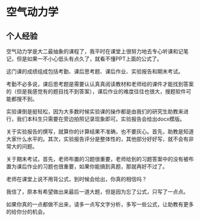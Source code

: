 # 空气动力学
## 个人经验
空气动力学是大二最抽象的课程了，我平时在课堂上很努力地去专心听课和记笔记，但是如果一不小心低头有点久了，就看不懂PPT上面的公式了。

这门课的成绩组成包括考勤、课后思考题、课后作业、实验报告和期末考试。

考勤不必多说，课后思考题是需要认认真真阅读教材和老师给的课件才能找到答案的（但是我感觉有的题目找不到答案），课后作业的难度往往也很大，搜题软件可能都搜不到。

实验课倒是挺轻松，因为大多数时候实验课的操作都是由我们的研究生助教来进行，我们本科生只需要在旁边拍照记录现象即可。实验报告会给出docx模版。

关于实验报告的撰写，就算你的计算结果不准确，也不要灰心。首先，助教是知道大家什么水平的。其次，实验报告评分是整体性的，其他部分好好写，就不会有非常大的问题。

关于期末考试，首先，老师布置的习题很重要，老师给到的习题答案中的没有被布置为课后作业的习题也很重要，如果你能搞到真题，那就再好不过了。

老师在课堂上说不用背公式，到时候会给出，你真的相信吗？

我信了，原本有希望做出来最后一道大题，但是因为忘了公式，只写了一点点。

如果你真的一点都做不出来，请多一点写文字分析，多写一些公式，让助教有更多的给你分的机会。